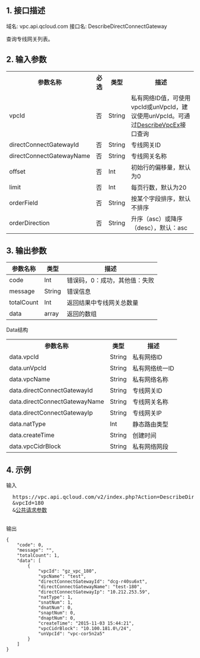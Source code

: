## 1. 接口描述
 
域名: vpc.api.qcloud.com
接口名: DescribeDirectConnectGateway

查询专线网关列表。

 

## 2. 输入参数
 

<table class="t"><tbody><tr>
<th><b>参数名称</b></th>
<th><b>必选</b></th>
<th><b>类型</b></th>
<th><b>描述</b></th>
<tr>
<td> vpcId <td> 否 <td> String <td>  私有网络ID值，可使用vpcId或unVpcId，建议使用unVpcId。可通过<a href="http://tce.fsphere.cn/doc/api/245/%E6%9F%A5%E8%AF%A2%E7%A7%81%E6%9C%89%E7%BD%91%E7%BB%9C%E5%88%97%E8%A1%A8" title="DescribeVpcEx">DescribeVpcEx</a>接口查询
<tr>
<td> directConnectGatewayId <td> 否 <td> String <td> 专线网关ID
<tr>
<td> directConnectGatewayName <td> 否 <td> String <td> 专线网关名称
<tr>
<td> offset <td> 否 <td> Int <td> 初始行的偏移量，默认为0
<tr>
<td> limit <td> 否 <td> Int <td> 每页行数，默认为20
<tr>
<td> orderField <td> 否 <td> String <td> 按某个字段排序，默认不排序
<tr>
<td> orderDirection <td> 否 <td> String <td> 升序（asc）或降序（desc），默认：asc
</tbody></table>

 

## 3. 输出参数
  | 参数名称 | 类型 | 描述|
|---------|---------|---------|
|code| Int | 错误码，0：成功，其他值：失败 |
| message |  String | 错误信息 |
|  totalCount |   Int | 返回结果中专线网关总数量|
|data| array  | 返回的数组 |
Data结构

<table class="t"><tbody><tr>
<th><b>参数名称</b></th>
<th><b>类型</b></th>
<th><b>描述</b></th>


<tr>
<td> data.vpcId <td> String <td> 私有网络ID
<tr>
<td> data.unVpcId <td> String <td> 私有网络统一ID
<tr>
<td> data.vpcName <td> String <td> 私有网络名称
<tr>
<td> data.directConnectGatewayId <td> String <td> 专线网关ID
<tr>
<td> data.directConnectGatewayName <td> String <td> 专线网关名称
<tr>
<td> data.directConnectGatewayIp <td> String <td> 专线网关IP
<tr>
<td> data.natType <td> Int <td> 静态路由类型
<tr>
<td> data.createTime <td> String <td> 创建时间
<tr>
<td> data.vpcCidrBlock <td> String <td> 私有网络网段

</tbody></table>

 

## 4. 示例
 
输入
<pre>
  https://vpc.api.qcloud.com/v2/index.php?Action=DescribeDirectConnectGateway
  &vpcId=180
  &<a href="http://tce.fsphere.cn/doc/api/229/6976">公共请求参数</a>

</pre>

输出
```
{
    "code": 0,
    "message": "",
    "totalCount": 1,
    "data": [
        {
            "vpcId": "gz_vpc_180",
            "vpcName": "test",
            "directConnectGatewayId": "dcg-r40su6xt",
            "directConnectGatewayName": "test-180",
            "directConnectGatewayIp": "10.212.253.59",
            "natType": 1,
            "snatNum": 1,
            "dnatNum": 0,
            "snaptNum": 0,
            "dnaptNum": 0,
            "createTime": "2015-11-03 15:44:21",
            "vpcCidrBlock": "10.100.181.0\/24",
            "unVpcId": "vpc-cor5n2a5"
        }
    ]
}

```

